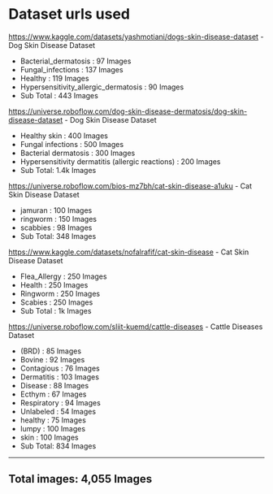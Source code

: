 # Dataset urls used

https://www.kaggle.com/datasets/yashmotiani/dogs-skin-disease-dataset - Dog Skin Disease Dataset

- Bacterial_dermatosis : 97 Images
- Fungal_infections : 137 Images
- Healthy : 119 Images
- Hypersensitivity_allergic_dermatosis : 90 Images
- Sub Total : 443 Images

https://universe.roboflow.com/dog-skin-disease-dermatosis/dog-skin-disease-dataset - Dog Skin
Disease Dataset

- Healthy skin : 400 Images
- Fungal infections : 500 Images
- Bacterial dermatosis : 300 Images
- Hypersensitivity dermatitis (allergic reactions) : 200 Images
- Sub Total: 1.4k Images

https://universe.roboflow.com/bios-mz7bh/cat-skin-disease-a1uku - Cat Skin Disease Dataset

- jamuran : 100 Images
- ringworm : 150 Images
- scabbies : 98 Images
- Sub Total: 348 Images

https://www.kaggle.com/datasets/nofalrafif/cat-skin-disease - Cat Skin Disease Dataset

- Flea_Allergy : 250 Images
- Health : 250 Images
- Ringworm : 250 Images
- Scabies : 250 Images
- Sub Total : 1k Images

https://universe.roboflow.com/sliit-kuemd/cattle-diseases - Cattle Diseases Dataset

- (BRD) : 85 Images
- Bovine : 92 Images
- Contagious : 76 Images
- Dermatitis : 103 Images
- Disease : 88 Images
- Ecthym : 67 Images
- Respiratory : 94 Images
- Unlabeled : 54 Images
- healthy : 75 Images
- lumpy : 100 Images
- skin : 100 Images
- Sub Total: 834 Images

---

## Total images: 4,055 Images
